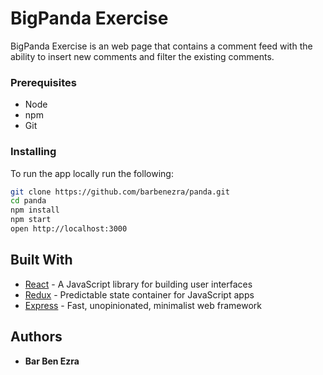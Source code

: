 # BigPanda Exercise

BigPanda Exercise is an web page that contains a comment feed with the ability to insert new comments and filter the existing comments.

### Prerequisites

- Node
- npm
- Git

### Installing

To run the app locally run the following:

```bash
git clone https://github.com/barbenezra/panda.git
cd panda
npm install
npm start
open http://localhost:3000
```

## Built With

* [React](https://reactjs.org/) - A JavaScript library for building user interfaces
* [Redux](https://redux.js.org/) - Predictable state container for JavaScript apps
* [Express](https://expressjs.com/) - Fast, unopinionated, minimalist web framework

## Authors

* **Bar Ben Ezra**